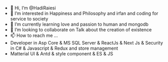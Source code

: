 - 👋 Hi, I’m @HadiRaiesi
- 👀 I’m interested in Happiness and Philosophy and irfan and coding for service to society
- 🌱 I’m currently learning love and passion to human and mongodb
- 💞️ I’m looking to collaborate on Talk about the creation of existence
- 📫 How to reach me ...
- Developer in Asp Core & MS SQL Server & ReactJs & Next Js & Security in C# & Javascript & Redux and store management
- Matterial UI & Antd & style component & ES & JS
<!---
HadiRaiesi/HadiRaiesi is a ✨ special ✨ repository because its `README.md` (this file) appears on your GitHub profile.
You can click the Preview link to take a look at your changes.
--->
